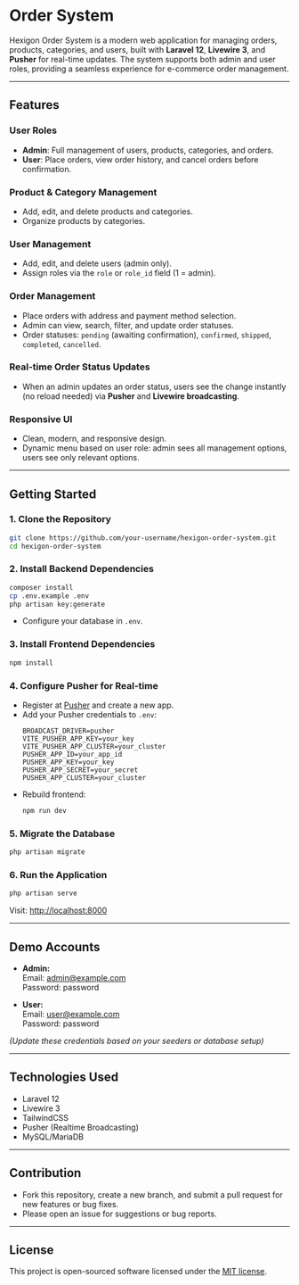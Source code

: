 #  Order System

Hexigon Order System is a modern web application for managing orders, products, categories, and users, built with **Laravel 12**, **Livewire 3**, and **Pusher** for real-time updates. The system supports both admin and user roles, providing a seamless experience for e-commerce order management.

---

## Features

### User Roles
- **Admin**: Full management of users, products, categories, and orders.
- **User**: Place orders, view order history, and cancel orders before confirmation.

### Product & Category Management
- Add, edit, and delete products and categories.
- Organize products by categories.

### User Management
- Add, edit, and delete users (admin only).
- Assign roles via the `role` or `role_id` field (1 = admin).

### Order Management
- Place orders with address and payment method selection.
- Admin can view, search, filter, and update order statuses.
- Order statuses: `pending` (awaiting confirmation), `confirmed`, `shipped`, `completed`, `cancelled`.

### Real-time Order Status Updates
- When an admin updates an order status, users see the change instantly (no reload needed) via **Pusher** and **Livewire broadcasting**.

### Responsive UI
- Clean, modern, and responsive design.
- Dynamic menu based on user role: admin sees all management options, users see only relevant options.

---

## Getting Started

### 1. Clone the Repository
```bash
git clone https://github.com/your-username/hexigon-order-system.git
cd hexigon-order-system
```

### 2. Install Backend Dependencies
```bash
composer install
cp .env.example .env
php artisan key:generate
```
- Configure your database in `.env`.

### 3. Install Frontend Dependencies
```bash
npm install
```

### 4. Configure Pusher for Real-time
- Register at [Pusher](https://pusher.com/) and create a new app.
- Add your Pusher credentials to `.env`:
  ```env
  BROADCAST_DRIVER=pusher
  VITE_PUSHER_APP_KEY=your_key
  VITE_PUSHER_APP_CLUSTER=your_cluster
  PUSHER_APP_ID=your_app_id
  PUSHER_APP_KEY=your_key
  PUSHER_APP_SECRET=your_secret
  PUSHER_APP_CLUSTER=your_cluster
  ```
- Rebuild frontend:
  ```bash
  npm run dev
  ```

### 5. Migrate the Database
```bash
php artisan migrate
```

### 6. Run the Application
```bash
php artisan serve
```
Visit: [http://localhost:8000](http://localhost:8000)

---

## Demo Accounts

- **Admin:**  
  Email: admin@example.com  
  Password: password

- **User:**  
  Email: user@example.com  
  Password: password

*(Update these credentials based on your seeders or database setup)*

---

## Technologies Used
- Laravel 12
- Livewire 3
- TailwindCSS
- Pusher (Realtime Broadcasting)
- MySQL/MariaDB

---

## Contribution
- Fork this repository, create a new branch, and submit a pull request for new features or bug fixes.
- Please open an issue for suggestions or bug reports.

---

## License

This project is open-sourced software licensed under the [MIT license](https://opensource.org/licenses/MIT).
